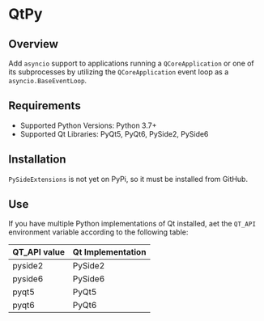 # QtPy

## Overview
Add `asyncio` support to applications running a `QCoreApplication` or one of its subprocesses by
utilizing the `QCoreApplication` event loop as a `asyncio.BaseEventLoop`.

## Requirements
* Supported Python Versions: Python 3.7+
* Supported Qt Libraries: PyQt5, PyQt6, PySide2, PySide6

## Installation

`PySideExtensions` is not yet on PyPi, so it must be installed from GitHub.


## Use

If you have multiple Python implementations of Qt installed, aet the `QT_API` environment variable according to the
following table:

| QT_API value | Qt Implementation |
| ------------ | ----------------- |
| pyside2 | PySide2 |
| pyside6 | PySide6 |
| pyqt5 | PyQt5 |
| pyqt6 | PyQt6 |
